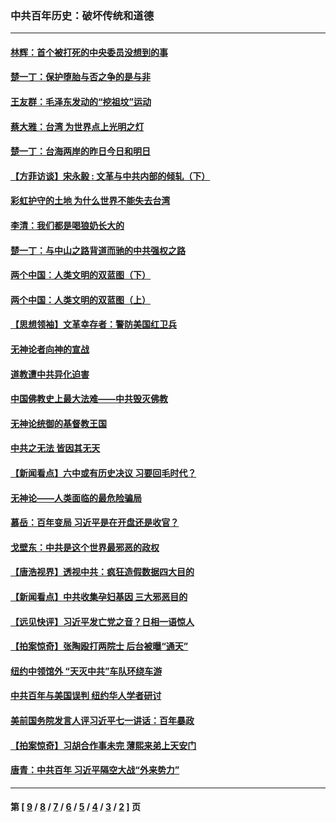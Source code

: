 ### 中共百年历史：破坏传统和道德
---
#### [林辉：首个被打死的中央委员没想到的事](../../pages/nf1176114/n13987400.md?05300430) 
#### [楚一丁：保护堕胎与否之争的是与非](../../pages/nf1176114/n13815642.md?05300430) 
#### [王友群：毛泽东发动的“挖祖坟”运动](../../pages/nf1176114/n13723639.md?05300430) 
#### [蔡大雅：台湾 为世界点上光明之灯](../../pages/nf1176114/n13531530.md?05300430) 
#### [楚一丁：台海两岸的昨日今日和明日](../../pages/nf1176114/n13531468.md?05300430) 
#### [【方菲访谈】宋永毅 : 文革与中共内部的倾轧（下）](../../pages/nf1176114/n13486836.md?05300430) 
#### [彩虹护守的土地 为什么世界不能失去台湾](../../pages/nf1176114/n13476849.md?05300430) 
#### [李清：我们都是喝狼奶长大的](../../pages/nf1176114/n13471478.md?05300430) 
#### [楚一丁：与中山之路背道而驰的中共强权之路](../../pages/nf1176114/n13437270.md?05300430) 
#### [两个中国：人类文明的双蓝图（下）](../../pages/nf1176114/n13423132.md?05300430) 
#### [两个中国：人类文明的双蓝图（上）](../../pages/nf1176114/n13422687.md?05300430) 
#### [【思想领袖】文革幸存者：警防美国红卫兵](../../pages/nf1176114/n13339289.md?05300430) 
#### [无神论者向神的宣战](../../pages/nf1176114/n13281535.md?05300430) 
#### [道教遭中共异化迫害](../../pages/nf1176114/n13281463.md?05300430) 
#### [中国佛教史上最大法难——中共毁灭佛教](../../pages/nf1176114/n13281397.md?05300430) 
#### [无神论统御的基督教王国](../../pages/nf1176114/n13281280.md?05300430) 
#### [中共之无法 皆因其无天](../../pages/nf1176114/n13281088.md?05300430) 
#### [【新闻看点】六中或有历史决议 习要回毛时代？](../../pages/nf1176114/n13222895.md?05300430) 
#### [无神论——人类面临的最危险骗局](../../pages/nf1176114/n13196137.md?05300430) 
#### [慕岳：百年变局 习近平是在开盘还是收官？](../../pages/nf1176114/n13206516.md?05300430) 
#### [戈壁东：中共是这个世界最邪恶的政权](../../pages/nf1176114/n13085641.md?05300430) 
#### [【唐浩视界】透视中共：疯狂造假数据四大目的](../../pages/nf1176114/n13080590.md?05300430) 
#### [【新闻看点】中共收集孕妇基因 三大邪恶目的](../../pages/nf1176114/n13077182.md?05300430) 
#### [【远见快评】习近平发亡党之音？日相一语惊人](../../pages/nf1176114/n13074809.md?05300430) 
#### [【拍案惊奇】张陶殴打两院士 后台被曝“通天”](../../pages/nf1176114/n13070496.md?05300430) 
#### [纽约中领馆外 “天灭中共”车队环绕车游](../../pages/nf1176114/n13070693.md?05300430) 
#### [中共百年与美国误判 纽约华人学者研讨](../../pages/nf1176114/n13067969.md?05300430) 
#### [美前国务院发言人评习近平七一讲话：百年暴政](../../pages/nf1176114/n13066986.md?05300430) 
#### [【拍案惊奇】习胡合作事未完 薄熙来弟上天安门](../../pages/nf1176114/n13065867.md?05300430) 
#### [唐青：中共百年 习近平隔空大战“外来势力”](../../pages/nf1176114/n13065976.md?05300430) 

---
#### 第 [ [9](./9.md?05300430) / [8](./8.md?05300430) / [7](./7.md?05300430) / [6](./6.md?05300430) / [5](./5.md?05300430) / [4](./4.md?05300430) / [3](./3.md?05300430) / [2](./2.md?05300430) ] 页
